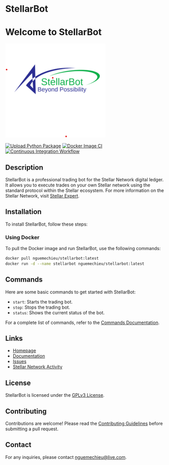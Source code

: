 # StellarBot


# Welcome to StellarBot
![stellarbot](src/images/stellarbot.png)

[![Upload Python Package](https://github.com/nguemechieu/stellarbot/actions/workflows/python-publish.yml/badge.svg)](https://github.com/nguemechieu/stellarbot/actions/workflows/python-publish.yml)
[![Docker Image CI](https://github.com/nguemechieu/stellarbot/actions/workflows/docker-image.yml/badge.svg)](https://github.com/nguemechieu/stellarbot/actions/workflows/docker-image.yml)
[![Continuous Integration Workflow](https://github.com/nguemechieu/stellarbot/actions/workflows/continuous-integration-workflow.yml/badge.svg)](https://github.com/nguemechieu/stellarbot/actions/workflows/continuous-integration-workflow.yml)

## Description

StellarBot is a professional trading bot for the Stellar Network digital ledger. It allows you to execute trades on your own Stellar network using the standard protocol within the Stellar ecosystem. For more information on the Stellar Network, visit [Stellar Expert](https://stellar.expert/explorer/public/network-activity).

## Installation

To install StellarBot, follow these steps:

### Using Docker

To pull the Docker image and run StellarBot, use the following commands:

```sh
docker pull nguemechieu/stellarbot:latest
docker run -d --name stellarbot nguemechieu/stellarbot:latest
```

## Commands

Here are some basic commands to get started with StellarBot:

- `start`: Starts the trading bot.
- `stop`: Stops the trading bot.
- `status`: Shows the current status of the bot.

For a complete list of commands, refer to the [Commands Documentation](docs/commands.md).

## Links

- [Homepage](https://github.com/nguemechieu/stellarbot)
- [Documentation](docs/README.md)
- [Issues](https://github.com/nguemechieu/stellarbot/issues)
- [Stellar Network Activity](https://stellar.expert/explorer/public/network-activity)

## License

StellarBot is licensed under the [GPLv3 License](LICENSE).

## Contributing

Contributions are welcome! Please read the [Contributing Guidelines](CONTRIBUTING.md) before submitting a pull request.

## Contact

For any inquiries, please contact [nguemechieu@live.com](mailto:nguemechieu@live.com).
